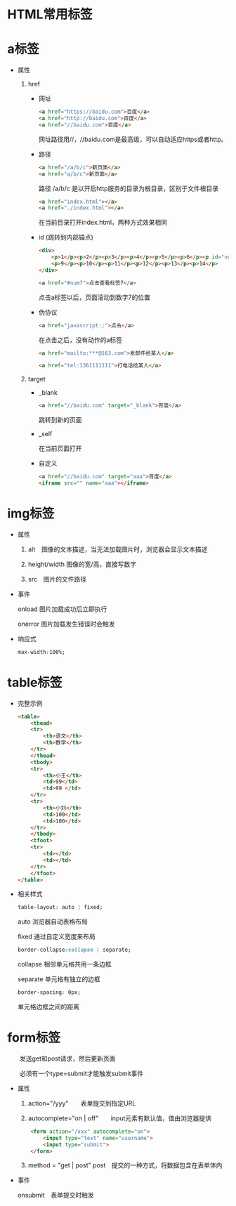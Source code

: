 # HTML常用标签

# a标签

* 属性

    1. href

        - 网址

            ```html
            <a href="https://baidu.com">百度</a>
            <a href="http://baidu.com">百度</a>
            <a href="//baidu.com">百度</a> 
            ```
            网址路径用//，//baidu.com是最高级，可以自动适应https或者http。
     
        - 路径
            ```html
            <a href="/a/b/c">新页面</a>
            <a href="a/b/c">新页面</a>
            ```
            路径 /a/b/c 是以开启http服务的目录为根目录，区别于文件根目录
            ```html
            <a href="index.html"></a>
            <a href="./index.html"></a>
            ```
            在当前目录打开index.html，两种方式效果相同
     
        - id (跳转到内部锚点)

            ```html
            <div>
                <p>1</p><p>2</p><p>3</p><p>4</p><p>5</p><p>6</p><p id="num7">7</p><p>8</p>
                <p>9</p><p>10</p><p>11</p><p>12</p><p>13</p><p>14</p>
            </div>
            ```
            ```html
            <a href="#num7">点击查看标签7</a>
            ```
            点击a标签以后，页面滚动到数字7的位置
    
        - 伪协议

            ```html
            <a href="javascript:;">点击</a>
            ```
            在点击之后，没有动作的a标签

            ```html
            <a href="mailto:***@163.com">发邮件给某人</a>
            ```
            ```html
            <a href="tel:1361111111">打电话给某人</a>
            ```

    2. target

        - _blank

            ```html
            <a href="//baidu.com" target="_blank">百度</a>
            ```
            跳转到新的页面

        - _self

            在当前页面打开
   
        - 自定义

            ```html
            <a href="//baidu.com" target="aaa">百度</a>
            <iframe src="" name="aaa"></iframe>
            ```

# img标签

* 属性

    1. alt　图像的文本描述，当无法加载图片时，浏览器会显示文本描述

    2. height/width 图像的宽/高，直接写数字

    3. src　图片的文件路径

* 事件

    onload  图片加载成功后立即执行

    onerror 图片加载发生错误时会触发

* 响应式

    ```css
    max-width:100%;
    ```

# table标签

* 完整示例

    ```html
    <table>
        <thead>
        <tr>
            <th>语文</th>
            <th>数学</th>
        </tr>
        </thead>
        <tbody>
        <tr>
            <th>小王</th>
            <td>99</td>
            <td>99 </td>
        </tr>
        <tr>
            <th>小刘</th>
            <td>100</td>
            <td>100</td>
        </tr>
        </tbody>
        <tfoot>
        <tr>
            <td></td>
            <td></td>
        </tr>
        </tfoot>
    </table>
    ```

* 相关样式    

    ```css
    table-layout: auto | fixed;
    ```
    auto 浏览器自动表格布局

    fixed 通过自定义宽度来布局
    
    ```css
    border-collapse:collapse | separate;
    ```
    collapse 相邻单元格共用一条边框

    separate 单元格有独立的边框

    ```css
    border-spacing: 0px;
    ```
    单元格边框之间的距离

# form标签

　　发送get和post请求，然后更新页面

　　必须有一个type=submit才能触发submit事件

* 属性

    1. action="/yyy"　　表单提交到指定URL

    2. autocomplete="on | off"　　input元素有默认值，值由浏览器提供

    ```html
        <form action="/xxx" autocomplete="on">
            <input type="text" name="username">
            <input type="submit">
        </form>
    ``` 
    3. method = "get | post"
        post　提交的一种方式，将数据包含在表单体内

* 事件

    onsubmit　表单提交时触发         
